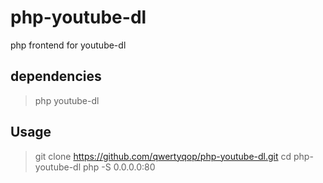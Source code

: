 # php-youtube-dl
php frontend for youtube-dl
## dependencies
> php
> youtube-dl
## Usage
> git clone https://github.com/qwertyqop/php-youtube-dl.git
> cd php-youtube-dl
> php -S 0.0.0.0:80
